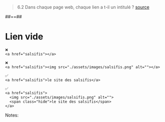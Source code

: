 <!-- .slide: class="quote-slide" -->

> 6.2 Dans chaque page web, chaque lien a t-il un intitulé ?
[source](https://accessibilite.numerique.gouv.fr/methode/criteres-et-tests/#6.2)

##==##

<!-- .slide: class="with-code big-code" -->

# Lien vide

```
❌
<a href="salsifis"></a>

❌
<a href="salsifis"><img src="./assets/images/salsifis.png" alt=""></a>

✅
<a href="salsifis">le site des salsifis</a>

✅
<a href="salsifis">
  <img src="./assets/images/salsifis.png" alt="">
  <span class="hide">le site des salsifis</span>
</a>
```

Notes:
